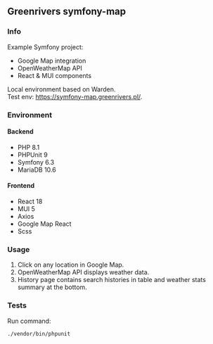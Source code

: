 ## Greenrivers symfony-map

### Info

Example Symfony project:
- Google Map integration
- OpenWeatherMap API
- React & MUI components

Local environment based on Warden.<br/>
Test env: https://symfony-map.greenrivers.pl/.

### Environment

#### Backend

- PHP 8.1
- PHPUnit 9
- Symfony 6.3
- MariaDB 10.6

#### Frontend

- React 18
- MUI 5
- Axios
- Google Map React
- Scss

### Usage

1. Click on any location in Google Map.
2. OpenWeatherMap API displays weather data.
3. History page contains search histories in table and weather stats summary at the bottom.

### Tests

Run command:

```shell
./vendor/bin/phpunit
```
